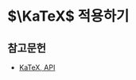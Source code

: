<!---
title: "$\\KaTeX$ 적용하기"
category: Typesetting
language: Korean
--->

# $\KaTeX$ 적용하기

## 참고문헌

- [KaTeX, API](https://katex.org/docs/api.html)
